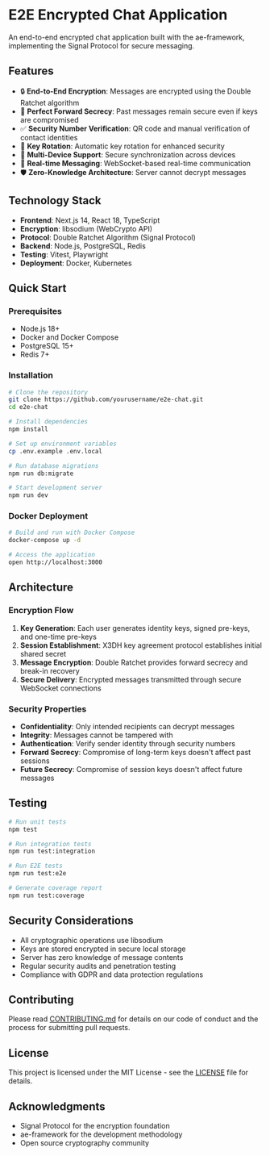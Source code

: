# E2E Encrypted Chat Application

An end-to-end encrypted chat application built with the ae-framework, implementing the Signal Protocol for secure messaging.

## Features

- 🔒 **End-to-End Encryption**: Messages are encrypted using the Double Ratchet algorithm
- 🔑 **Perfect Forward Secrecy**: Past messages remain secure even if keys are compromised
- ✅ **Security Number Verification**: QR code and manual verification of contact identities
- 🔄 **Key Rotation**: Automatic key rotation for enhanced security
- 📱 **Multi-Device Support**: Secure synchronization across devices
- 🚀 **Real-time Messaging**: WebSocket-based real-time communication
- 🛡️ **Zero-Knowledge Architecture**: Server cannot decrypt messages

## Technology Stack

- **Frontend**: Next.js 14, React 18, TypeScript
- **Encryption**: libsodium (WebCrypto API)
- **Protocol**: Double Ratchet Algorithm (Signal Protocol)
- **Backend**: Node.js, PostgreSQL, Redis
- **Testing**: Vitest, Playwright
- **Deployment**: Docker, Kubernetes

## Quick Start

### Prerequisites

- Node.js 18+
- Docker and Docker Compose
- PostgreSQL 15+
- Redis 7+

### Installation

```bash
# Clone the repository
git clone https://github.com/yourusername/e2e-chat.git
cd e2e-chat

# Install dependencies
npm install

# Set up environment variables
cp .env.example .env.local

# Run database migrations
npm run db:migrate

# Start development server
npm run dev
```

### Docker Deployment

```bash
# Build and run with Docker Compose
docker-compose up -d

# Access the application
open http://localhost:3000
```

## Architecture

### Encryption Flow

1. **Key Generation**: Each user generates identity keys, signed pre-keys, and one-time pre-keys
2. **Session Establishment**: X3DH key agreement protocol establishes initial shared secret
3. **Message Encryption**: Double Ratchet provides forward secrecy and break-in recovery
4. **Secure Delivery**: Encrypted messages transmitted through secure WebSocket connections

### Security Properties

- **Confidentiality**: Only intended recipients can decrypt messages
- **Integrity**: Messages cannot be tampered with
- **Authentication**: Verify sender identity through security numbers
- **Forward Secrecy**: Compromise of long-term keys doesn't affect past sessions
- **Future Secrecy**: Compromise of session keys doesn't affect future messages

## Testing

```bash
# Run unit tests
npm test

# Run integration tests
npm run test:integration

# Run E2E tests
npm run test:e2e

# Generate coverage report
npm run test:coverage
```

## Security Considerations

- All cryptographic operations use libsodium
- Keys are stored encrypted in secure local storage
- Server has zero knowledge of message contents
- Regular security audits and penetration testing
- Compliance with GDPR and data protection regulations

## Contributing

Please read [CONTRIBUTING.md](CONTRIBUTING.md) for details on our code of conduct and the process for submitting pull requests.

## License

This project is licensed under the MIT License - see the [LICENSE](LICENSE) file for details.

## Acknowledgments

- Signal Protocol for the encryption foundation
- ae-framework for the development methodology
- Open source cryptography community
